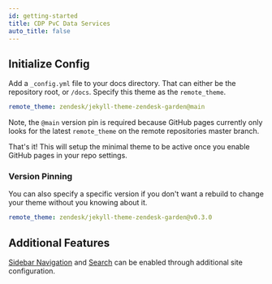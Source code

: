 ```yaml
---
id: getting-started
title: CDP PvC Data Services
auto_title: false
---
```


## Initialize Config

Add a `_config.yml` file to your docs directory. That can either be the repository root, or `/docs`.
Specify this theme as the `remote_theme`.

```yaml
remote_theme: zendesk/jekyll-theme-zendesk-garden@main
```

Note, the `@main` version pin is required because GitHub pages currently only looks for the latest
`remote_theme` on the remote repositories master branch.

That's it! This will setup the minimal theme to be active once you enable GitHub pages in your
repo settings.

### Version Pinning

You can also specify a specific version if you don't want a rebuild to change your theme without
you knowing about it.

```yaml
remote_theme: zendesk/jekyll-theme-zendesk-garden@v0.3.0
```

## Additional Features

[Sidebar Navigation](./customization/sidebar.md) and [Search](./customization/search.md) can be
enabled through additional site configuration.
